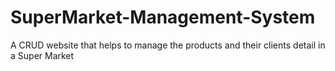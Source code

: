 # SuperMarket-Management-System
A CRUD website that helps to manage the products and their clients detail in a Super Market 

